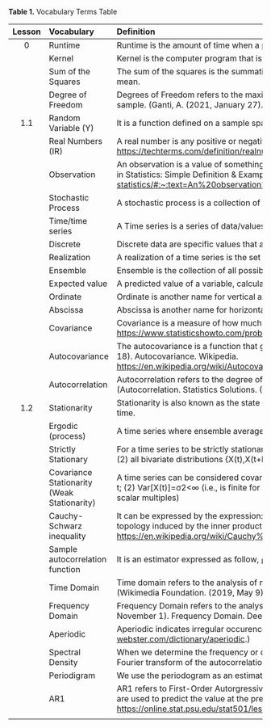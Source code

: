 __Table 1.__ Vocabulary Terms Table

| Lesson |  Vocabulary    | Definition |
| :---: | :-------------- | :---------  |
|  0    | Runtime         | Runtime is the amount of time when a program/application is operating.|
|       | Kernel          | Kernel is the computer program that is the core of an operating system that has the command over the system. |
|       | Sum of the Squares  | The sum of the squares is the summation of squares of variation, which variation is defined as the difference between the data and the arithmetic mean.   |
|       | Degree of Freedom   | Degrees of Freedom refers to the maximum number of logically independent values, which are values that have the freedom to vary, in the data sample. (Ganti, A. (2021, January 27). Degrees of freedom definition. https://www.investopedia.com/terms/d/degrees-of-freedom.asp.) |
| 1.1   | Random Variable (Y)        | It is a function defined on a sample space Ω, whose range is the real numbers, IR |
|       | Real Numbers  (IR)         | A real number is any positive or negative number, including all integers and all rational and irrational numbers. (Real Number. Real Number Definition. https://techterms.com/definition/realnumber.)    |
|       | Observation                | An observation is a value of something of interest you're measuring or counting during a study or experiment. (Glen, S. (2020, June 8). Observation in Statistics: Simple Definition &amp; Examples. Statistics How To. https://www.statisticshowto.com/observation-in-statistics/#:~:text=An%20observation%20in%20statistics%20is,time%2C%20or%20number%20of%20animals.)     |
|       | Stochastic Process         | A  stochastic process is a collection of random variables {Y(ω);ω∈Ω} where all random variables are defined on the same sample space.|
|       | Time/time series           | A Time series is a series of data/values collected at successive times, usually with a equivalent interval between them.   |
|       | Discrete        |  Discrete data are specific values that are based on counts. For example: The number of patients in a hospital.     |
|       | Realization     | A realization of a time series is the set of values that result from the occurrence of some observed event.   |
|       | Ensemble        | Ensemble is the collection of all possible realizations. |
|       | Expected value  | A predicted value of a variable, calculated by the sum of all possible values and multiplied by the probability of its occurence.   |
|       | Ordinate        | Ordinate is another name for vertical axis.   |
|       | Abscissa        | Abscissa is another name for horizontal axis. |
|       | Covariance      | Covariance is a measure of how much random variables vary together. (Glen, S. Covariance in Statistics: What is it? Example. Statistics How To. https://www.statisticshowto.com/probability-and-statistics/statistics-definitions/covariance/.)       |
|       | Autocovariance  | The autocovariance is a function that gives the covariance of the process with itself at pairs of time points. (Wikimedia Foundation. (2020, September 18). Autocovariance. Wikipedia. https://en.wikipedia.org/wiki/Autocovariance#:~:text=In%20probability%20theory%20and%20statistics,of%20the%20process%20in%20question.)|
|       | Autocorrelation | Autocorrelation refers to the degree of correlation between the values of the same variables across different observations in the data. (Autocorrelation. Statistics Solutions. (2020, June 22). https://www.statisticssolutions.com/autocorrelation/.)       |
| 1.2   | Stationarity    | Stationarity is also known as the state of "statsitcal equilibrium." The term describes the basic behavior of a stationary time series does not change in time.   |
|       | Ergodic (process)  | A time series where ensemble averages are consistent with those from a single realization are called ergodic processes.  |
|       | Strictly Stationary| For a time series to be strictly stationary, it has to fulfill the following: (1)for any  t1,t2∈T , the distributions of  X(t1 ) and  X(t2)  must also be the same; (2) all bivariate distributions  {X(t),X(t+h)}  must be the same for all values of  h. |
|       | Covariance Stationarity (Weak Stationarity)| A time series can be considered covariance stationary or has weak stationarity if the following are true: (1) E[X(t)]=μ  and is constant for all values of t; (2) Var[X(t)]=σ2<∞ (i.e., is finite for all t); (3) γ(t1,t2) depends only on t2−t1; (4) γ(h) is a semi-definite process (i.e., it's positive or zero for all scalar multiples) |
|       | Cauchy-Schwarz inequality | It can be expressed by the expression: abs of γ(h) ≤γ(0)  for all  h. It is used to prove that the inner product is a continuous function with respect to the topology induced by the inner product itself. (Wikimedia Foundation. (2021, February 7). Cauchy–Schwarz inequality. Wikipedia. https://en.wikipedia.org/wiki/Cauchy%E2%80%93Schwarz_inequality.)|
|       | Sample autocorrelation function | It is an estimator expressed as follow, ρ^h=γ^h/γ^0, where p(h) is the natural estimator. |
|       | Time Domain     | Time domain refers to the analysis of mathematical functions, physical signals or time series of economic or environmental data, with respect to time. (Wikimedia Foundation. (2019, May 9). Time domain. Wikipedia. https://en.wikipedia.org/wiki/Time_domain.)      |
|       | Frequency Domain| Frequency Domain refers to the analysis of mathematical functions or signals are conveyed in terms of frequency, rather than time. (DeepAI. (2019, November 1). Frequency Domain. DeepAI. https://deepai.org/machine-learning-glossary-and-terms/frequency-domain.)    |
|       | Aperiodic       | Aperiodic indicates irregular occurence or not oscillatory. (Merriam-Webster. Aperiodic. Merriam-Webster. https://www.merriam-webster.com/dictionary/aperiodic.)   |
|       | Spectral Density| When we determine the frequency or cyclic content of data, the relevant information in the autocorrelation is more readily conveyed through the Fourier transform of the autocorrelation, called the spectral density, rather than through the autocorrelation itself.   |
|       | Periodigram     | We use the periodogram as an estimate of the spectral density of a signal. We also used it for identifying the dominant frequencies.  |
|       | AR1 | AR1 refers to First-Order Autorgressive regression. The order of an autoregression is the number of immediately preceding values in the series that are used to predict the value at the present time. (14.1 - Autoregressive Models: STAT 501. PennState: Statistics Online Courses. https://online.stat.psu.edu/stat501/lesson/14/14.1.)  |
|       |                 |       |


